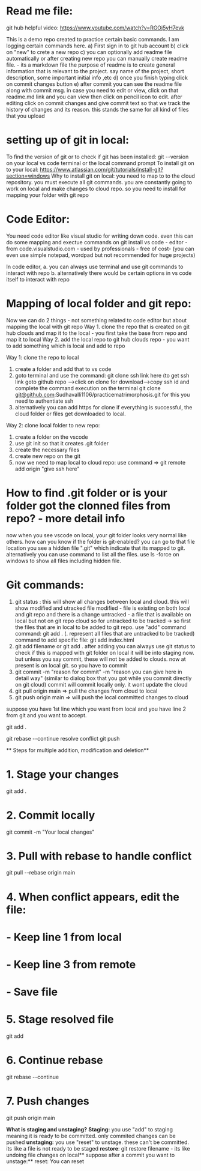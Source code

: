 Read me file:
=============
git hub helpful video:  https://www.youtube.com/watch?v=RGOj5yH7evk

This is a demo repo created to practice certain basic commands. I am logging certain commands here.
a) First sign in to git hub account
b) click on "new" to crete a new repo
c) you can optionally add readme file automatically or after creating new repo you can manually create readme file. - its a markdown file
  the purpose of readme is to create general information that is relevant to the project. say name of the project, short description, some important initial info ,etc
d) once you finish typing click on commit changes button
e) after commit you can see the readme file along with commit msg. in case you need to edit or view, click on that readme.md link and you can view then click on pencil icon to edit. after editing click on commit changes and give commit text so that we track the history of changes and its reason. this stands the same for all kind of files that you upload

setting up of git in local:
============================
To find the version of git or to check if git has been installed: git --version on your local vs code terminal or the local command prompt
To install git on to your local: https://www.atlassian.com/git/tutorials/install-git?section=windows
Why to install git on local: you need to map to to the cloud repository. you must execute all git commands. you are constantly going to work on local and make changes to cloud repo. so you need to install for mapping your folder with git repo

Code Editor:
============
You need code editor like visual studio for writing down code.
even this can do some mapping and exectue commands on git
install vs code - editor - from code.visualstudio.com - used by professionals - free of cost- (you can even use simple notepad, wordpad but not recommended for huge projects)

In code editor, 
a. you can always use terminal and use git commands to interact with repo
b. alternatively there would be certain options in vs code itself to interact with repo

Mapping of local folder and git repo:
=====================================

Now we can do 2 things - not something related to code editor but about mapping the local with git repo
Way 1. clone the repo that is created on git hub clouds and map it to the local - you first take the base from repo and map it to local
Way 2. add the local repo to git hub clouds repo - you want to add something which is local and add to repo

Way 1: clone the repo to local
1) create a folder and add that to vs code
2) goto terminal and use the command: git clone ssh link here   (to get ssh link goto github repo -->click on clone for download-->copy ssh id and complete the command execution on the terminal
git clone git@github.com:Sudhavalli1106/practicematrimorphosis.git
 for this you need to authentiate ssh
3) alternatively you can add https for clone
if everything is successful, the cloud folder or files get downloaded to local.

Way 2: clone local folder to new repo:
1) create a folder on the vscode
2) use git init so that it creates .git folder
3) create the necessary files
4) create new repo on the git
5) now we need to map local to cloud repo: use command => git remote add origin "give ssh here"

   
How to find .git folder or is your folder got the clonned files from repo? - more detail info
==========================================================================
now when you see vscode on local, your git folder looks very normal like others. how can you know if the folder is git-enabled? you can go to that file location you see a hidden file ".git" which indicate that its mapped to git.
alternatively you can use command to list all the files. use ls -force on windows to show all files including hidden file.

Git commands:
=============
1. git status : this will show all changes between local and cloud. this will show modified and utracked file
     modified - file is existing on both local and git repo and there is a change
     untracked - a file that is available on local but not on git repo cloud
   so for untracked to be tracked -> so first the files that are in local to be added to git repo. use "add" command
   command: git add .   (. represent all files that are untracked to be tracked)
   command to add specific file: git add index.html
2. git add filename or git add .
  after adding you can always use git status to check if this is mapped with git folder on local
  it will be into staging now. but unless you say commit, these will not be added to clouds. now at present is on local git. so you have to commit
4. git commit -m "reason for commit" -m "reason you can give here in detail way"   (similar to dialog box that you got while you commit directly on git cloud)
commit will commit locally only. it wont update the cloud
5. git pull origin main => pull the changes from cloud to local
6. git push origin main => will push the local committed changes to cloud


suppose you have 1st line which you want from local and you have line 2 from git and you want to accept.

git add .
 
git rebase --continue 
resolve conflict
git push

**
Steps for multiple addition, modification and deletion**

# 1. Stage your changes
git add .

# 2. Commit locally
git commit -m "Your local changes"

# 3. Pull with rebase to handle conflict
git pull --rebase origin main

# 4. When conflict appears, edit the file:
#    - Keep line 1 from local
#    - Keep line 3 from remote
#    - Save file

# 5. Stage resolved file
git add <filename>

# 6. Continue rebase
git rebase --continue

# 7. Push changes
git push origin main

**What is staging and unstaging?**
**Staging:** you use "add" to staging meaning it is ready to be committed. only commited changes can be pushed
**unstaging:** you use "reset" to unstage. these can't be committed. its like a file is not ready to be staged
**restore**: git restore filename - its like undoing file changes on local**
suppose after a commit you want to unstage:**
reset: You can reset 


